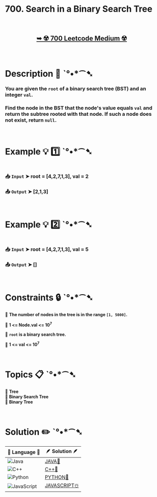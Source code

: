 # 700. Search in a Binary Search Tree

</br>

<h2 align="center"> 

<a href="https://leetcode.com/problems/search-in-a-binary-search-tree/description/?envType=study-plan-v2&envId=leetcode-75"><strong>➥ ☢️ 700 Leetcode Medium ☢️ </strong></a>
</h2>

</br>

# Description 📜 ˋ°•*⁀➷

### You are given the `root` of a binary search tree (BST) and an integer `val`.

### Find the node in the BST that the node's value equals `val` and return the subtree rooted with that node. If such a node does not exist, return `null`.

</br>

# Example 💡 1️⃣ ˋ°•*⁀➷

<img src="" width="" height=""/>

  ### 📥 `Input`  ➤ root = [4,2,7,1,3], val = 2

  ### 📤 `Output`  ➤ [2,1,3]

</br>

# Example 💡 2️⃣ ˋ°•*⁀➷

<img src="" width="" height=""/>

  ### 📥 `Input` ➤  root = [4,2,7,1,3], val = 5

  ### 📤 `Output`  ➤ []

</br>

# Constraints 🔒 ˋ°•*⁀➷

🔹 **The number of nodes in the tree is in the range `[1, 5000]`.** </br>

🔹 **1 <= Node.val <= 10<sup>7</sup>** </br>

🔹 **`root` is a binary search tree.** </br>

🔹 **1 <= val <= 10<sup>7</sup>** </br>

</br>

# Topics 📋 ˋ°•*⁀➷

🔸 **Tree**  </br>
🔸 **Binary Search Tree**  </br>
🔸 **Binary Tree**  </br>

</br>

# Solution ✏️ ˋ°•*⁀➷

| 📒 Language 📒  | 🪶 Solution 🪶 |
| ------------- | ------------- |
|  ![Java](https://img.shields.io/badge/java-%23ED8B00.svg?style=for-the-badge&logo=openjdk&logoColor=white)  | [JAVA🍁]() |
|  ![C++](https://img.shields.io/badge/c++-%2300599C.svg?style=for-the-badge&logo=c%2B%2B&logoColor=white)  | [C++🎲]()  |
|  ![Python](https://img.shields.io/badge/python-3670A0?style=for-the-badge&logo=python&logoColor=ffdd54)    | [PYTHON🍰]() |
| ![JavaScript](https://img.shields.io/badge/javascript-%23323330.svg?style=for-the-badge&logo=javascript&logoColor=%23F7DF1E)   | [JAVASCRIPT☃️]() |
